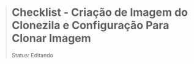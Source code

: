 ># Checklist - Criação de Imagem do Clonezila e Configuração Para Clonar Imagem
> Status: Editando
#
